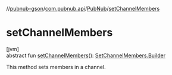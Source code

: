 //[pubnub-gson](../../../index.md)/[com.pubnub.api](../index.md)/[PubNub](index.md)/[setChannelMembers](set-channel-members.md)

# setChannelMembers

[jvm]\
abstract fun [setChannelMembers](set-channel-members.md)(): [SetChannelMembers.Builder](../../com.pubnub.api.endpoints.objects_api.members/-set-channel-members/-builder/index.md)

This method sets members in a channel.
